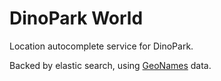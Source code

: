 # DinoPark World

Location autocomplete service for DinoPark.

Backed by elastic search, using [GeoNames](http://www.geonames.org/) data.